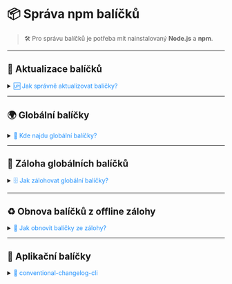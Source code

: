 # 📦 Správa npm balíčků

> 🛠️ Pro správu balíčků je potřeba mít nainstalovaný **Node.js** a **npm**.

---

## 🔄 Aktualizace balíčků

<details>
<summary><span style="color:#1E90FF;">🆙 Jak správně aktualizovat balíčky?</span></summary>

1. 🚀 **Aktualizace Storybook:**
   ```bash
   npx storybook@latest upgrade
   ```
_Použije nejnovější verzi Storybook a provede upgrade._

2. 🕵️ **Zjištění zastaralých balíčků:**
   ```bash
   npm outdated
   ```
   _Vypíše seznam balíčků, které mají novější verzi._

3. 🛠️ **Aktualizace konkrétních balíčků:**
   ```bash
   npm install vite@latest @sveltejs/vite-plugin-svelte@latest
   ```
   _Nainstaluje nejnovější verze vybraných balíčků._

> 💡 **Tip:** Po aktualizaci spusťte projekt a ověřte funkčnost. Některé aktualizace mohou vyžadovat úpravy v konfiguraci nebo kódu.

</details>

---

## 🌍 Globální balíčky

<details>
<summary><span style="color:#1E90FF;">📁 Kde najdu globální balíčky?</span></summary>

| 🖥️ Operační systém | 📂 Umístění globálních balíčků                |
|--------------------|-----------------------------------------------|
| 🪟 Windows         | `C:\Users\<user>\AppData\Roaming\npm\node_modules` |
| 🐧 Mac/Linux       | `~/.npm-global/lib/node_modules`              |

🔍 **Zjištění cesty příkazem:**
```bash
npm root -g
```
</details>

---

## 💾 Záloha globálních balíčků

<details>
<summary><span style="color:#1E90FF;">🗄️ Jak zálohovat globální balíčky?</span></summary>

Tento PowerShell skript zálohuje seznam globálních balíčků a stáhne je pro offline použití.

```powershell
# Vytvoření cesty k souboru se seznamem balíčků
$packageListFilePath = Join-Path $PWD.Path 'npm_global_packages.txt'
$outputFolder = Join-Path $PWD.Path 'offline_packages'

# Uložení seznamu balíčků
npm list -g --depth=0 | Out-File $packageListFilePath -Encoding utf8

# Vytvoření složky pro balíčky
if (!(Test-Path $outputFolder)) { New-Item -ItemType Directory -Path $outputFolder | Out-Null }

# Načtení balíčků a stažení .tgz souborů
$content = Get-Content $packageListFilePath | Select-Object -Skip 1
foreach ($line in $content) {
    $line = $line.Trim() -replace '^[+`-]+\s*', ''
    if ([string]::IsNullOrWhiteSpace($line)) { continue }
    $parts = $line -split '@'
    $packageName = $parts[0].Trim()
    $version = if ($parts.Length -gt 1) { $parts[1].Trim() } else { '' }
    $packageDir = Join-Path $outputFolder $packageName
    if (!(Test-Path $packageDir)) { New-Item -ItemType Directory -Path $packageDir | Out-Null }
    if ($version) {
        npm pack "$packageName@$version" --pack-destination $packageDir
    } else {
        npm pack $packageName --pack-destination $packageDir
    }
}
```
</details>

---

## ♻️ Obnova balíčků z offline zálohy

<details>
<summary><span style="color:#1E90FF;">🔄 Jak obnovit balíčky ze zálohy?</span></summary>

Tento PowerShell skript nainstaluje všechny zálohované balíčky z offline složky.

```powershell
$packageFolder = Join-Path $PWD.Path 'offline_packages'
$installBaseFolder = Join-Path $PWD.Path 'Installed'

if (!(Test-Path $packageFolder)) { Write-Host "Složka s offline balíčky nebyla nalezena." -ForegroundColor Red; exit }
if (!(Test-Path $installBaseFolder)) { New-Item -ItemType Directory -Path $installBaseFolder }

$tgzFiles = Get-ChildItem $packageFolder -Filter *.tgz -Recurse
foreach ($tgzFile in $tgzFiles) {
    $packageName = [System.IO.Path]::GetFileNameWithoutExtension($tgzFile.Name)
    $installDir = Join-Path $installBaseFolder $packageName
    if (!(Test-Path $installDir)) { New-Item -ItemType Directory -Path $installDir }
    npm install --prefix $installDir $tgzFile.FullName
}
```
</details>

---

## 🧩 Aplikační balíčky

<details>
<summary><span style="color:#1E90FF;">📜 conventional-changelog-cli</span></summary>

**Slouží k automatickému generování changelogu na základě commit zpráv.**

### 🚀 Instalace
```bash
npm install -g conventional-changelog-cli
```

### 📝 Generování changelogu
```bash
conventional-changelog -p angular -i CHANGELOG.md -o CHANGELOG.md -s
```

| ⚙️ Parametr                | 💡 Význam                                                                 |
|---------------------------|--------------------------------------------------------------------------|
| `-p` / `--preset`         | Styl changelogu (`angular`, `eslint`, `conventionalcommits`)             |
| `-i` / `--infile`         | Vstupní soubor (např. `CHANGELOG.md`)                                    |
| `-o` / `--outfile`        | Výstupní soubor                                                          |
| `-r` / `--release-count`  | Počet verzí pro generování                                               |
| `--context`               | Vlastní kontext pro šablonu changelogu                                   |
| `--pkg`                   | Cesta k `package.json`                                                   |
| `--append`                | Přidá změny na konec souboru                                             |
| `--same-file`             | Přepíše stejný soubor                                                    |
| `--tag-prefix`            | Prefix k tagům verzí                                                     |
| `-n` / `--config`         | Vlastní konfigurační soubor                                              |

> 💡 **Tip:**  
> Pro vlastní šablonu použijte:
> ```bash
> conventional-changelog -i index.md -s --config ./changelog-config.js
> ```
> [Příklad konfigurace s emoji](../images/changelog-config.js)  
> [Příklad konfigurace bez emoji](../images/changelog-config-noEmojis.js)

</details>